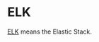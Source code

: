 # ELK

[ELK](https://www.elastic.co/guide/en/elastic-stack-get-started/current/get-started-elastic-stack.html) means the Elastic Stack.
